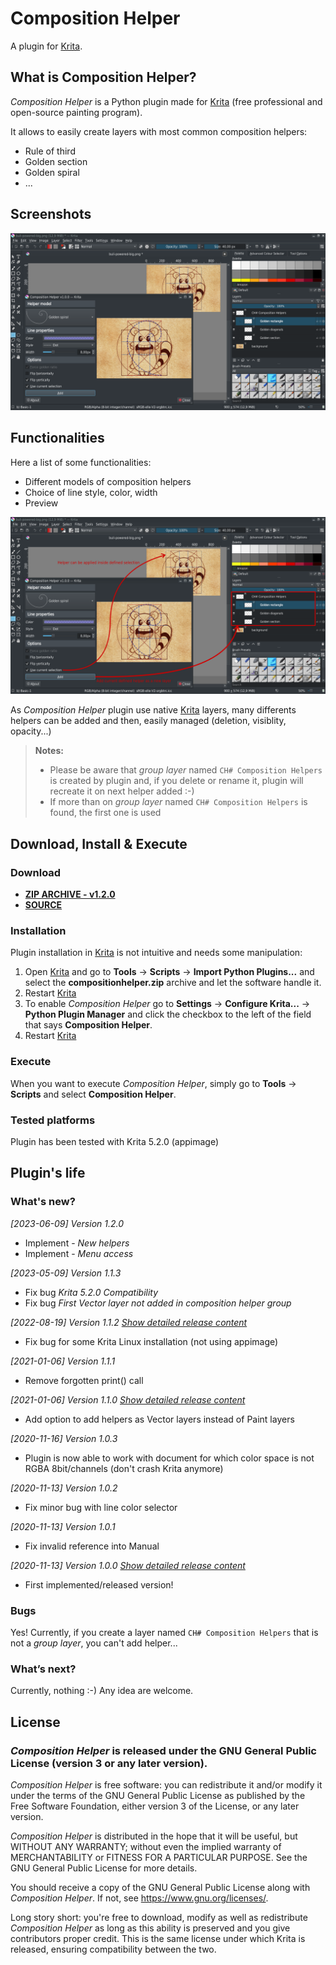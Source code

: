 # Composition Helper

A plugin for [Krita](https://krita.org).


## What is Composition Helper?
*Composition Helper* is a Python plugin made for [Krita](https://krita.org) (free professional and open-source painting program).


It allows to easily create layers with most common composition helpers:
- Rule of third
- Golden section
- Golden spiral
- ...



## Screenshots

![Export file list](./screenshots/main.png)

## Functionalities

Here a list of some functionalities:
- Different models of composition helpers
- Choice of line style, color, width
- Preview

![Export file list](./screenshots/r1-0-0_main_example.png)

As *Composition Helper* plugin use native [Krita](https://krita.org) layers, many differents helpers can be added and then, easily managed (deletion, visiblity, opacity...)

> **Notes:**
> - Please be aware that *group layer* named `CH# Composition Helpers` is created by plugin and, if you delete or rename it, plugin will recreate it on next helper added :-)
> - If more than on *group layer* named `CH# Composition Helpers` is found, the first one is used


## Download, Install & Execute

### Download
+ **[ZIP ARCHIVE - v1.2.0](https://github.com/Grum999/CompositionHelper/releases/download/1.2.0/compositionhelper.zip)**
+ **[SOURCE](https://github.com/Grum999/CompositionHelper)**


### Installation

Plugin installation in [Krita](https://krita.org) is not intuitive and needs some manipulation:

1. Open [Krita](https://krita.org) and go to **Tools** -> **Scripts** -> **Import Python Plugins...** and select the **compositionhelper.zip** archive and let the software handle it.
2. Restart [Krita](https://krita.org)
3. To enable *Composition Helper* go to **Settings** -> **Configure Krita...** -> **Python Plugin Manager** and click the checkbox to the left of the field that says **Composition Helper**.
4. Restart [Krita](https://krita.org)


### Execute

When you want to execute *Composition Helper*, simply go to **Tools** -> **Scripts** and select **Composition Helper**.


### Tested platforms
Plugin has been tested with Krita 5.2.0 (appimage)


## Plugin's life

### What's new?
_[2023-06-09] Version 1.2.0_
- Implement - *New helpers*
- Implement - *Menu access*

_[2023-05-09] Version 1.1.3_
- Fix bug *Krita 5.2.0 Compatibility*
- Fix bug *First Vector layer not added in composition helper group*

_[2022-08-19] Version 1.1.2_ *[Show detailed release content](https://github.com/Grum999/CompositionHelper/blob/main/releases-notes/RELEASE-1.1.2.md)*

- Fix bug for some Krita Linux installation (not using appimage)

_[2021-01-06] Version 1.1.1_

- Remove forgotten print() call

_[2021-01-06] Version 1.1.0_ *[Show detailed release content](https://github.com/Grum999/CompositionHelper/blob/main/releases-notes/RELEASE-1.1.0.md)*

- Add option to add helpers as Vector layers instead of Paint layers

_[2020-11-16] Version 1.0.3_

- Plugin is now able to work with document for which color space is not RGBA 8bit/channels (don't crash Krita anymore)

_[2020-11-13] Version 1.0.2_

- Fix minor bug with line color selector

_[2020-11-13] Version 1.0.1_

- Fix invalid reference into Manual

_[2020-11-13] Version 1.0.0_ *[Show detailed release content](https://github.com/Grum999/CompositionHelper/blob/main/releases-notes/RELEASE-1.0.0.md)*

- First implemented/released version!



### Bugs

Yes!
Currently, if you create a layer named `CH# Composition Helpers` that is not a *group layer*, you can't add helper...



### What’s next?

Currently, nothing :-)
Any idea are welcome.


## License

### *Composition Helper* is released under the GNU General Public License (version 3 or any later version).

*Composition Helper* is free software: you can redistribute it and/or modify it under the terms of the GNU General Public License as published by the Free Software Foundation, either version 3 of the License, or any later version.

*Composition Helper* is distributed in the hope that it will be useful, but WITHOUT ANY WARRANTY; without even the implied warranty of MERCHANTABILITY or FITNESS FOR A PARTICULAR PURPOSE. See the GNU General Public License for more details.

You should receive a copy of the GNU General Public License along with *Composition Helper*. If not, see <https://www.gnu.org/licenses/>.


Long story short: you're free to download, modify as well as redistribute *Composition Helper* as long as this ability is preserved and you give contributors proper credit. This is the same license under which Krita is released, ensuring compatibility between the two.
